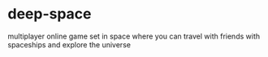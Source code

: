 # deep-space
multiplayer online game set in space where you can travel with friends with spaceships and explore the universe
